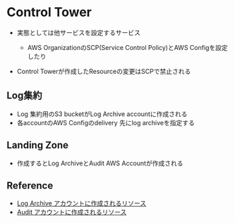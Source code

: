 # Control Tower

* 実態としては他サービスを設定するサービス
  * AWS OrganizationのSCP(Service Control Policy)とAWS Configを設定したり

* Control Towerが作成したResourceの変更はSCPで禁止される

## Log集約

* Log 集約用のS3 bucketがLog Archive accountに作成される
* 各accountのAWS Configのdelivery 先にlog archiveを指定する

## Landing Zone

* 作成するとLog ArchiveとAudit AWS Accountが作成される

## Reference

* [Log Archive アカウントに作成されるリソース](https://qiita.com/tonkatsu_oishi/items/5bb4fea771ec2a5e075b)
* [Audit アカウントに作成されるリソース](https://qiita.com/tonkatsu_oishi/items/82811c94ebdc6fe509f2)
